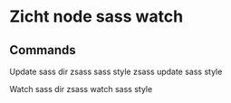 # Zicht node sass watch

## Commands
Update sass dir
zsass sass style
zsass update sass style

Watch sass dir
zsass watch sass style